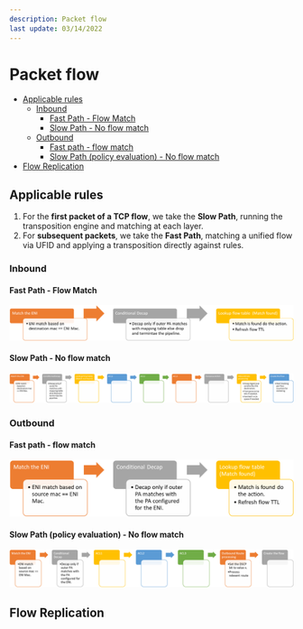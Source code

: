 ```yaml
---
description: Packet flow
last update: 03/14/2022
---
```


# Packet flow

- [Applicable rules](#applicable-rules)
  - [Inbound](#inbound)
    - [Fast Path - Flow Match](#fast-path---flow-match)
    - [Slow Path - No flow match](#slow-path---no-flow-match)
  - [Outbound](#outbound)
    - [Fast path - flow match](#fast-path---flow-match-1)
    - [Slow Path (policy evaluation) - No flow match](#slow-path-policy-evaluation---no-flow-match)
- [Flow Replication](#flow-replication)

## Applicable rules

1. For the **first packet of a TCP flow**, we take the **Slow Path**, running the transposition engine and matching at each layer.  
2. For **subsequent packets**, we take the **Fast Path**, matching a unified flow via UFID and applying a transposition directly against rules.


### Inbound

#### Fast Path - Flow Match

 ![Inb](./images/sdn/inb_fast_path_flow_match.png)

#### Slow Path - No flow match

 ![InbSP](./images/sdn/in_slow_path_no_flow_match.png)

### Outbound

#### Fast path - flow match

![OutFP](./images/sdn/out_fast_path_flow_match.png)

#### Slow Path (policy evaluation) - No flow match

![OutSP](./images/sdn/out_slow_path_pol_eval_no_flow_match.png)


## Flow Replication